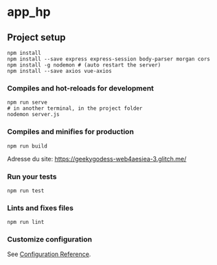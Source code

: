 # app_hp

## Project setup
```
npm install
npm install --save express express-session body-parser morgan cors
npm install -g nodemon # (auto restart the server)
npm install --save axios vue-axios
```

### Compiles and hot-reloads for development
```
npm run serve
# in another terminal, in the project folder
nodemon server.js
```

### Compiles and minifies for production
```
npm run build
```
Adresse du site:
https://geekygodess-web4aesiea-3.glitch.me/

### Run your tests
```
npm run test
```

### Lints and fixes files
```
npm run lint
```

### Customize configuration
See [Configuration Reference](https://cli.vuejs.org/config/).
